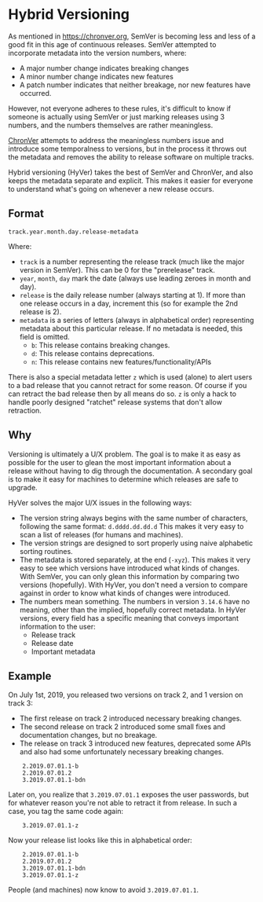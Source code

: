Hybrid Versioning
=================

As mentioned in https://chronver.org, SemVer is becoming less and less of a good fit in this age of continuous releases. SemVer attempted to incorporate metadata into the version numbers, where:

- A major number change indicates breaking changes
- A minor number change indicates new features
- A patch number indicates that neither breakage, nor new features have occurred.

However, not everyone adheres to these rules, it's difficult to know if someone is actually using SemVer or just marking releases using 3 numbers, and the numbers themselves are rather meaningless.

[ChronVer](https://chronver.org) attempts to address the meaningless numbers issue and introduce some temporalness to versions, but in the process it throws out the metadata and removes the ability to release software on multiple tracks.

Hybrid versioning (HyVer) takes the best of SemVer and ChronVer, and also keeps the metadata separate and explicit. This makes it easier for everyone to understand what's going on whenever a new release occurs.


Format
------

    track.year.month.day.release-metadata

Where:

- `track` is a number representing the release track (much like the major version in SemVer). This can be 0 for the "prerelease" track.
- `year`, `month`, `day` mark the date (always use leading zeroes in month and day).
- `release` is the daily release number (always starting at 1). If more than one release occurs in a day, increment this (so for example the 2nd release is 2).
- `metadata` is a series of letters (always in alphabetical order) representing metadata about this particular release. If no metadata is needed, this field is omitted.
  - `b`: This release contains breaking changes.
  - `d`: This release contains deprecations.
  - `n`: This release contains new features/functionality/APIs

There is also a special metadata letter `z` which is used (alone) to alert users to a bad release that you cannot retract for some reason. Of course if you can retract the bad release then by all means do so. `z` is only a hack to handle poorly designed "ratchet" release systems that don't allow retraction.


Why
---

Versioning is ultimately a U/X problem. The goal is to make it as easy as possible for the user to glean the most important information about a release without having to dig through the documentation. A secondary goal is to make it easy for machines to determine which releases are safe to upgrade.

HyVer solves the major U/X issues in the following ways:

- The version string always begins with the same number of characters, following the same format: `d.dddd.dd.dd.d` This makes it very easy to scan a list of releases (for humans and machines).
- The version strings are designed to sort properly using naive alphabetic sorting routines.
- The metadata is stored separately, at the end (`-xyz`). This makes it very easy to see which versions have introduced what kinds of changes. With SemVer, you can only glean this information by comparing two versions (hopefully). With HyVer, you don't need a version to compare against in order to know what kinds of changes were introduced.
- The numbers mean something. The numbers in version `3.14.6` have no meaning, other than the implied, hopefully correct metadata. In HyVer versions, every field has a specific meaning that conveys important information to the user:
  - Release track
  - Release date
  - Important metadata


Example
-------

On July 1st, 2019, you released two versions on track 2, and 1 version on track 3:

- The first release on track 2 introduced necessary breaking changes.
- The second release on track 2 introduced some small fixes and documentation changes, but no breakage.
- The release on track 3 introduced new features, deprecated some APIs and also had some unfortunately necessary breaking changes.

```
    2.2019.07.01.1-b
    2.2019.07.01.2
    3.2019.07.01.1-bdn
```

Later on, you realize that `3.2019.07.01.1` exposes the user passwords, but for whatever reason you're not able to retract it from release. In such a case, you tag the same code again:

```
    3.2019.07.01.1-z
```

Now your release list looks like this in alphabetical order:

```
    2.2019.07.01.1-b
    2.2019.07.01.2
    3.2019.07.01.1-bdn
    3.2019.07.01.1-z
```

People (and machines) now know to avoid `3.2019.07.01.1`.
